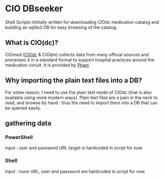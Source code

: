 # CIO DBseeker
Shell Scripts intitially written for downloading CIOdc medication catalog and building an sqlite3 DB for easy browsing of the catalog.  

## What is CIO(dc)? 
CIOmed ([CIOdc](http://www.phast.fr/ciodc/) & CIOdm) collects data from many official sources and processes it in a standard format to support hospital practices around the medication circuit. It is provided by [Phast](https://www.phast.fr/about-phast-2/).

## Why importing the plain text files into a DB?
For some reason, I need tu use the plain text mode of CIOdc (that is also available using more modern ways).
Plain text files are a pain in the neck to read, and browse by hand : thus the need to import them into a DB that can be queried easily.

## gathering data
### PowerShell
input : user and password
URL target is hardcoded in script for now.

### Shell
input : none
URL, user and password are hardcoded in script for now
